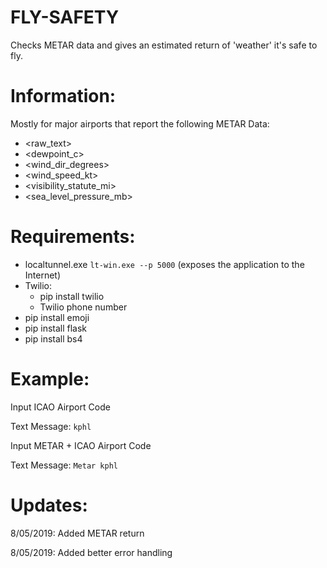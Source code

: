 # FLY-SAFETY
Checks METAR data and gives an estimated return of 'weather' it's safe to fly. 

# Information:
Mostly for major airports that report the following METAR Data:
- <raw_text>
- <dewpoint_c>
- <wind_dir_degrees>
- <wind_speed_kt>
- <visibility_statute_mi>
- <sea_level_pressure_mb>
# Requirements: 
- localtunnel.exe 
  `lt-win.exe --p 5000` (exposes the application to the Internet)
- Twilio:
  - pip install twilio
  - Twilio phone number
- pip install emoji
- pip install flask
- pip install bs4

# Example:
Input ICAO Airport Code

Text Message: `kphl`

Input METAR + ICAO Airport Code

Text Message: `Metar kphl`

# Updates:
8/05/2019: Added METAR return

8/05/2019: Added better error handling
